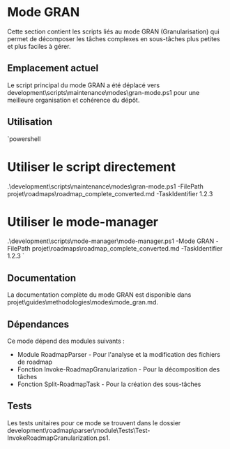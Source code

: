 # Mode GRAN

Cette section contient les scripts liés au mode GRAN (Granularisation) qui permet de décomposer les tâches complexes en sous-tâches plus petites et plus faciles à gérer.

## Emplacement actuel

Le script principal du mode GRAN a été déplacé vers development\scripts\maintenance\modes\gran-mode.ps1 pour une meilleure organisation et cohérence du dépôt.

## Utilisation

`powershell
# Utiliser le script directement

.\development\scripts\maintenance\modes\gran-mode.ps1 -FilePath  projet\roadmaps\roadmap_complete_converted.md -TaskIdentifier 1.2.3

# Utiliser le mode-manager

.\development\scripts\mode-manager\mode-manager.ps1 -Mode GRAN -FilePath projet\roadmaps\roadmap_complete_converted.md -TaskIdentifier 1.2.3
`

## Documentation

La documentation complète du mode GRAN est disponible dans projet\guides\methodologies\modes\mode_gran.md.

## Dépendances

Ce mode dépend des modules suivants :
- Module RoadmapParser - Pour l'analyse et la modification des fichiers de roadmap
- Fonction Invoke-RoadmapGranularization - Pour la décomposition des tâches
- Fonction Split-RoadmapTask - Pour la création des sous-tâches

## Tests

Les tests unitaires pour ce mode se trouvent dans le dossier development\roadmap\parser\module\Tests\Test-InvokeRoadmapGranularization.ps1.

